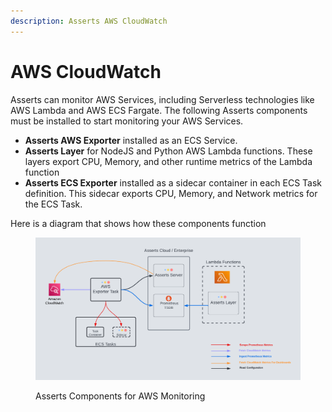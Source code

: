 ```yaml
---
description: Asserts AWS CloudWatch
---
```


# AWS CloudWatch

Asserts can monitor AWS Services, including Serverless technologies like AWS Lambda and AWS ECS Fargate. The following Asserts components must be installed to start monitoring your AWS Services.

* **Asserts AWS Exporter** installed as an ECS Service.
* **Asserts Layer** for NodeJS and Python AWS Lambda functions. These layers export CPU,  Memory, and other runtime metrics of the Lambda function
* **Asserts ECS Exporter** installed as a sidecar container in each ECS Task definition. This sidecar exports CPU, Memory, and Network metrics for the ECS Task.

Here is a diagram that shows how these components function

<figure><img src="../../../.gitbook/assets/AWS_Monitoring_Architecture_Nicer (1).png" alt=""><figcaption><p>Asserts Components for AWS Monitoring</p></figcaption></figure>

